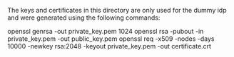 The keys and certificates in this directory are only used for the dummy idp and were generated using the following commands:

openssl genrsa -out private_key.pem 1024
openssl rsa -pubout -in private_key.pem -out public_key.pem
openssl req -x509 -nodes -days 10000 -newkey rsa:2048 -keyout private_key.pem -out certificate.crt
